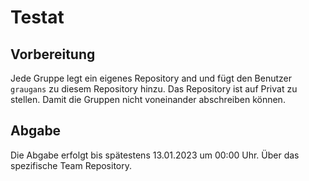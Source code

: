 # Testat

## Vorbereitung

Jede Gruppe legt ein eigenes Repository and und fügt den Benutzer `graugans` zu diesem Repository hinzu. Das Repository ist auf Privat zu stellen. Damit die Gruppen nicht voneinander abschreiben können.

## Abgabe

Die Abgabe erfolgt bis spätestens 13.01.2023 um 00:00 Uhr. Über das spezifische Team Repository.